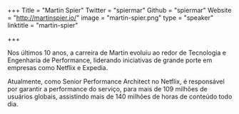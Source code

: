 +++
Title = "Martin Spier"
Twitter = "spiermar"
Github = "spiermar"
Website = "http://martinspier.io/"
image = "martin-spier.png"
type = "speaker"
linktitle = "martin-spier"

+++

Nos últimos 10 anos, a carreira de Martin evoluiu ao redor de Tecnologia e Engenharia de Performance, liderando iniciativas de grande porte em empresas como Netflix e Expedia.

Atualmente, como Senior Performance Architect no Netflix, é responsável por garantir a performance do serviço, para mais de 109 milhões de usuários globais, assistindo mais de 140 milhões de horas de conteúdo todo dia.
